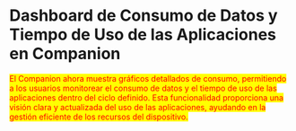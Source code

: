# Dashboard de Consumo de Datos y Tiempo de Uso de las Aplicaciones en Companion

<mark style="color:red;">El Companion ahora muestra gráficos detallados de consumo, permitiendo a los usuarios monitorear el consumo de datos y el tiempo de uso de las aplicaciones dentro del ciclo definido. Esta funcionalidad proporciona una visión clara y actualizada del uso de las aplicaciones, ayudando en la gestión eficiente de los recursos del dispositivo.</mark>
